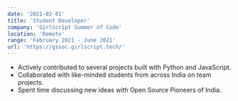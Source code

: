 ```yaml
---
date: '2021-02-01'
title: 'Student Developer'
company: 'GirlScript Summer of Code'
location: 'Remote'
range: 'February 2021 - June 2021'
url: 'https://gssoc.girlscript.tech/'
---
```


- Actively contributed to several projects built with Python and JavaScript.
- Collaborated with like-minded students from across India on team projects.
- Spent time discussing new ideas with Open Source Pioneers of India.
